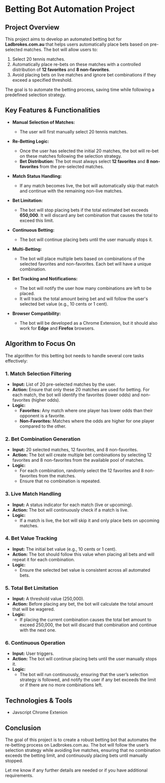 # Betting Bot Automation Project

## Project Overview

This project aims to develop an automated betting bot for **Ladbrokes.com.au** that helps users automatically place bets based on pre-selected matches. The bot will allow users to:
1. Select 20 tennis matches.
2. Automatically place re-bets on these matches with a controlled distribution of **12 favorites** and **8 non-favorites**.
3. Avoid placing bets on live matches and ignore bet combinations if they exceed a specified threshold.

The goal is to automate the betting process, saving time while following a predefined selection strategy.

## Key Features & Functionalities

- **Manual Selection of Matches:**
  - The user will first manually select 20 tennis matches.
  
- **Re-Betting Logic:**
  - Once the user has selected the initial 20 matches, the bot will re-bet on these matches following the selection strategy.
  - **Bet Distribution:** The bot must always select **12 favorites** and **8 non-favorites** from the pre-selected matches.
  
- **Match Status Handling:**
  - If any match becomes live, the bot will automatically skip that match and continue with the remaining non-live matches.
  
- **Bet Limitation:**
  - The bot will stop placing bets if the total estimated bet exceeds **650,000**. It will discard any bet combination that causes the total to exceed this limit.
  
- **Continuous Betting:**
  - The bot will continue placing bets until the user manually stops it.
  
- **Multi-Betting:**
  - The bot will place multiple bets based on combinations of the selected favorites and non-favorites. Each bet will have a unique combination.
  
- **Bet Tracking and Notifications:**
  - The bot will notify the user how many combinations are left to be placed.
  - It will track the total amount being bet and will follow the user's selected bet value (e.g., 10 cents or 1 cent).

- **Browser Compatibility:**
  - The bot will be developed as a Chrome Extension, but it should also work for **Edge** and **Firefox** browsers.

## Algorithm to Focus On

The algorithm for this betting bot needs to handle several core tasks effectively:

### 1. **Match Selection Filtering**
   - **Input:** List of 20 pre-selected matches by the user.
   - **Action:** Ensure that only these 20 matches are used for betting. For each match, the bot will identify the favorites (lower odds) and non-favorites (higher odds).
   - **Logic:** 
     - **Favorites:** Any match where one player has lower odds than their opponent is a favorite.
     - **Non-Favorites:** Matches where the odds are higher for one player compared to the other.

### 2. **Bet Combination Generation**
   - **Input:** 20 selected matches, 12 favorites, and 8 non-favorites.
   - **Action:** The bot will create multiple bet combinations by selecting 12 favorites and 8 non-favorites from the available pool of matches.
   - **Logic:** 
     - For each combination, randomly select the 12 favorites and 8 non-favorites from the matches.
     - Ensure that no combination is repeated.

### 3. **Live Match Handling**
   - **Input:** A status indicator for each match (live or upcoming).
   - **Action:** The bot will continuously check if a match is live.
   - **Logic:** 
     - If a match is live, the bot will skip it and only place bets on upcoming matches.

### 4. **Bet Value Tracking**
   - **Input:** The initial bet value (e.g., 10 cents or 1 cent).
   - **Action:** The bot should follow this value when placing all bets and will repeat it for each combination.
   - **Logic:** 
     - Ensure the selected bet value is consistent across all automated bets.
   
### 5. **Total Bet Limitation**
   - **Input:** A threshold value (250,000).
   - **Action:** Before placing any bet, the bot will calculate the total amount that will be wagered.
   - **Logic:** 
     - If placing the current combination causes the total bet amount to exceed 250,000, the bot will discard that combination and continue with the next one.

### 6. **Continuous Operation**
   - **Input:** User triggers.
   - **Action:** The bot will continue placing bets until the user manually stops it.
   - **Logic:** 
     - The bot will run continuously, ensuring that the user’s selection strategy is followed, and notify the user if any bet exceeds the limit or if there are no more combinations left.

## Technologies & Tools
- Javscript Chrome Extenion

  
## Conclusion

The goal of this project is to create a robust betting bot that automates the re-betting process on Ladbrokes.com.au. The bot will follow the user’s selection strategy while avoiding live matches, ensuring that no combination exceeds the betting limit, and continuously placing bets until manually stopped.

Let me know if any further details are needed or if you have additional requirements.
